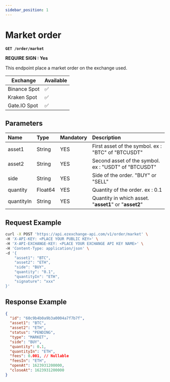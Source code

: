 ```yaml
---
sidebar_position: 1
---
```


# Market order

**`GET /order/market`**

**REQUIRE SIGN : Yes**

This endpoint place a market order on the exchange used.

| Exchange     | Available |
| ------------ | --------- |
| Binance Spot | ✅        |
| Kraken Spot  | ✅        |
| Gate.IO Spot | ✅        |

## Parameters

| Name       | Type    | Mandatory | Description                                           |
| :--------- | :------ | :-------- | :---------------------------------------------------- |
| asset1     | String  | YES       | First asset of the symbol. ex : "BTC" of "BTCUSDT"    |
| asset2     | String  | YES       | Second asset of the symbol. ex : "USDT" of "BTCUSDT"  |
| side       | String  | YES       | Side of the order. "BUY" or "SELL"                    |
| quantity   | Float64 | YES       | Quantity of the order. ex : 0.1                       |
| quantityIn | String  | YES       | Quantity in which asset. "**asset1**" or "**asset2**" |

## Request Example

```bash
curl -X POST 'https://api.ezexchange-api.com/v1/order/market' \
-H 'X-API-KEY: <PLACE YOUR PUBLIC KEY>' \
-H 'X-API-EXCHANGE-KEY: <PLACE YOUR EXCHANGE API KEY NAME>' \
-H 'Content-Type: application/json' \
-d '{
    "asset1": "BTC",
    "asset2": "ETH",
    "side": "BUY",
    "quantity": "0.1",
    "quantityIn": "ETH",
    "signature": "xxx"
}'
```

## Response Example

```json
{
  "id": "60c9b4b0a9b3a0004a7f7b7f",
  "asset1": "BTC",
  "asset2": "ETH",
  "status": "PENDING",
  "type": "MARKET",
  "side": "BUY",
  "quantity": 0.1,
  "quantityIn": "ETH",
  "fees": 0.001, // Nullable
  "feesIn": "ETH",
  "openAt": 1623931200000,
  "closeAt": 1623931200000
}
```
